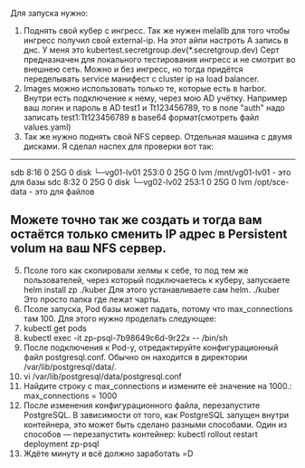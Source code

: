 Для запуска нужно:
1. Поднять свой кубер с ингресс. Так же нужен melallb для того чтобы ингресс получил свой external-ip. На этот айпи настроть A запись в днс. 
У меня это kubertest.secretgroup.dev(*.secretgroup.dev)  Серт предназначен для локального тестирования ингресс и не смотрит во внешнею сеть.
Можно и без ингресс, но тогда придётся переделывать service манифест c cluster ip на  load balancer.
2. Images можно использовать только те, которые есть в harbor. Внутри есть подключение к нему, через мою AD учётку.
Например ваш логин и  пароль в AD test1 и Tt123456789, то в поле "auth" надо записать test1:Tt123456789 в base64 формат(смотреть файл values.yaml)
3. Так же нужно поднять свой NFS сервер. Отдельная машина с двумя дисками. Я сделал наспех для проверки вот так:
----
sdb           8:16   0   25G  0 disk 
└─vg01-lv01 253:0    0   25G  0 lvm  /mnt/vg01-lv01     - это для базы
sdc           8:32   0   25G  0 disk 
└─vg02-lv02 253:1    0   25G  0 lvm  /opt/sce-data      - это для файлов

Можете точно так же создать и тогда вам остаётся только сменить IP адрес в Persistent volum на ваш NFS сервер.
----
5.  Псоле того как скопировали хелмы к себе, то под тем же пользователей, через который подключаетесь к куберу, запускаете helm install zp ./kuber
Для этого устанавливаете сам helm. ./kuber Это просто папка где лежат чарты.
6. Псоле запуска, Pod базы может падать, потому что max_connections там 100. Для этого нужно проделать следующее:
7. kubectl get pods
8. kubectl exec -it zp-psql-7b98649c6d-9r22x -- /bin/sh
9. После подключения к Pod-у, отредактируйте конфигурационный файл postgresql.conf. Обычно он находится в директории /var/lib/postgresql/data/.
10. vi /var/lib/postgresql/data/postgresql.conf
11. Найдите строку с max_connections и измените её значение на 1000.: max_connections = 1000
12. После изменения конфигурационного файла, перезапустите PostgreSQL. В зависимости от того, как PostgreSQL запущен внутри контейнера, это может быть сделано разными способами. Один из способов — перезапустить контейнер: kubectl rollout restart deployment zp-psql
13. Ждёте минуту и всё должно заработать =D
